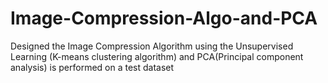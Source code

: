 # Image-Compression-Algo-and-PCA
Designed the Image Compression Algorithm using the Unsupervised Learning (K-means clustering algorithm) and PCA(Principal component analysis) is performed on a test dataset
